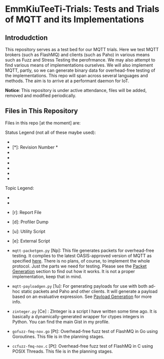 # EmmKiuTeeTi-Trials: Tests and Trials of MQTT and its Implementations

## Introdudction

This repository serves as a test bed for our MQTT trials. Here we test MQTT brokers (such as FlashMQ) and clients (such as Paho) in various means such as Fuzz and Stress Testing the perofrmance. We may also attempt to find various means of implementations ourselves. We will also implement MQTT, partly, so we can generate binary data for overhead-free testing of the implementations. This repo will span across several languages and methods. The aim is to arrive at a performant daemon for IoT.

**Notice**: This repository is under active attendance, files will be added, removed and modified periodically.

## Files in This Repository

Files in this repo [at the moment] are:

Status Legend (not all of these maybe used): 

* [N]: Near-Complete
* [*]: Revision Number *
* [O]: Ongoing
* [X]: Deprecated
* [S]: Started
* [A]: Abandoned
* [C]: Complete
* [P]: Planned

Topic Legend:

* [t]: Test-Related
* [p]: Protocol-Related
* [r]: Report File
* [d]: Profiler Dump
* [u]: Utility Script
* [e]: External Script


* `mqtt-packetgen.py` [Np]: This file generates packets for overhead-free testing. It complies to the latest OASIS-approved version of MQTT as specified [here](http://docs.oasis-open.org/mqtt/mqtt/v3.1.1/os/mqtt-v3.1.1-os.html#_Toc398718009). There is no plans, of course, to implement the whole protocol. Just the parts we need for testing. Please see the [Packet Generation](#packet-generation) section to find out how it works. It is not a proper implementation, keep that in mind.


* `mqtt-payloadgen.py` [1u]: For generating payloads for use with both ad-hoc static packets and Paho and other clients. It will generate a payload based on an evaluative expression. See [Payload Generation](#payload-generation) for more info.


* `zinteger.py` [Ce] : ZInteger is a script I have written some time ago. It is basically a dynamically-generated wrapper for ctypes integers in Python. You can find the main Gist in my profile.

* `gofuzz-fmq-nov.go` [Pt]: Overhead-free fuzz test of FlashMQ in Go using Goroutines. This file is in the planning stages.


* `ccfuzz-fmq-nov.c` [Pt]: Overhead-free fuzz test of FlashMQ in C using POSIX Threads. This file is in the planning stages.